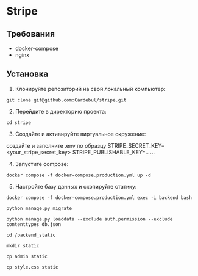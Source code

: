 # Stripe


## Требования


- docker-compose
- nginx

## Установка

1. Клонируйте репозиторий на свой локальный компьютер:

```
git clone git@github.com:Cardebul/stripe.git
```

2. Перейдите в директорию проекта:

```
cd stripe
```

3. Создайте и активируйте виртуальное окружение:

создайте и заполните .env по образцу
STRIPE_SECRET_KEY=<your_stripe_secret_key>
STRIPE_PUBLISHABLE_KEY=..
...

4. Запустите compose:

```
docker compose -f docker-compose.production.yml up -d
```

5. Настройте базу данных и скопируйте статику:

```
docker compose -f docker-compose.production.yml exec -i backend bash
```

```
python manage.py migrate
```


```
python manage.py loaddata --exclude auth.permission --exclude contenttypes db.json
```


```
cd /backend_static
```


```
mkdir static
```

```
cp admin static
```


```
cp style.css static
```



